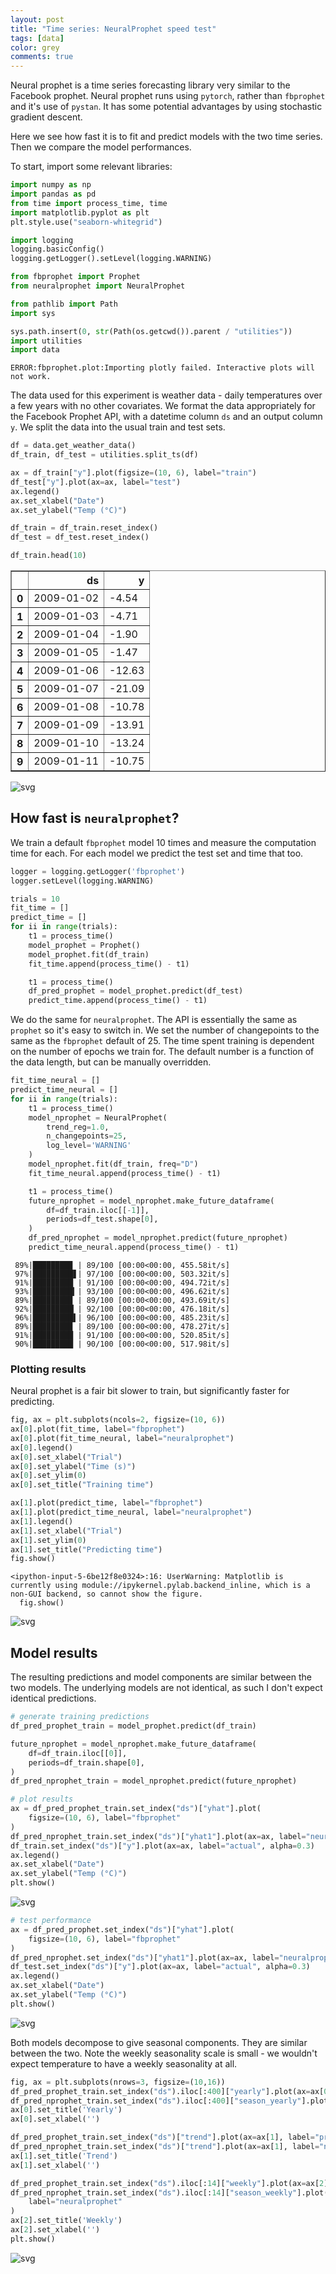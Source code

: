 ```yaml
---
layout: post
title: "Time series: NeuralProphet speed test"
tags: [data]
color: grey
comments: true
---
```


Neural prophet is a time series forecasting library very similar to the Facebook prophet.
Neural prophet runs using `pytorch`, rather than `fbprophet` and it's use of `pystan`.
It has some potential advantages by using stochastic gradient descent.

Here we see how fast it is to fit and predict models with the two time series.
Then we compare the model performances.

To start, import some relevant libraries:


```python
import numpy as np
import pandas as pd
from time import process_time, time
import matplotlib.pyplot as plt
plt.style.use("seaborn-whitegrid")

import logging
logging.basicConfig()
logging.getLogger().setLevel(logging.WARNING)

from fbprophet import Prophet
from neuralprophet import NeuralProphet

from pathlib import Path
import sys

sys.path.insert(0, str(Path(os.getcwd()).parent / "utilities"))
import utilities
import data
```

    ERROR:fbprophet.plot:Importing plotly failed. Interactive plots will not work.


The data used for this experiment is weather data - daily temperatures over a few years with no other covariates.
We format the data appropriately for the Facebook Prophet API,
with a datetime column `ds` and an output column `y`.
We split the data into the usual train and test sets.


```python
df = data.get_weather_data()
df_train, df_test = utilities.split_ts(df)

ax = df_train["y"].plot(figsize=(10, 6), label="train")
df_test["y"].plot(ax=ax, label="test")
ax.legend()
ax.set_xlabel("Date")
ax.set_ylabel("Temp (°C)")

df_train = df_train.reset_index()
df_test = df_test.reset_index()

df_train.head(10)
```




<div>
<style scoped>
    .dataframe tbody tr th:only-of-type {
        vertical-align: middle;
    }

    .dataframe tbody tr th {
        vertical-align: top;
    }

    .dataframe thead th {
        text-align: right;
    }
</style>
<table border="1" class="dataframe">
  <thead>
    <tr style="text-align: right;">
      <th></th>
      <th>ds</th>
      <th>y</th>
    </tr>
  </thead>
  <tbody>
    <tr>
      <th>0</th>
      <td>2009-01-02</td>
      <td>-4.54</td>
    </tr>
    <tr>
      <th>1</th>
      <td>2009-01-03</td>
      <td>-4.71</td>
    </tr>
    <tr>
      <th>2</th>
      <td>2009-01-04</td>
      <td>-1.90</td>
    </tr>
    <tr>
      <th>3</th>
      <td>2009-01-05</td>
      <td>-1.47</td>
    </tr>
    <tr>
      <th>4</th>
      <td>2009-01-06</td>
      <td>-12.63</td>
    </tr>
    <tr>
      <th>5</th>
      <td>2009-01-07</td>
      <td>-21.09</td>
    </tr>
    <tr>
      <th>6</th>
      <td>2009-01-08</td>
      <td>-10.78</td>
    </tr>
    <tr>
      <th>7</th>
      <td>2009-01-09</td>
      <td>-13.91</td>
    </tr>
    <tr>
      <th>8</th>
      <td>2009-01-10</td>
      <td>-13.24</td>
    </tr>
    <tr>
      <th>9</th>
      <td>2009-01-11</td>
      <td>-10.75</td>
    </tr>
  </tbody>
</table>
</div>




    
![svg](https://raw.githubusercontent.com/stanton119/data-analysis/master/TimeSeries/neural_prophet/neural_prophet_speed_test_files/neural_prophet_speed_test_3_1.svg)
    


## How fast is `neuralprophet`?
We train a default `fbprophet` model 10 times and measure the computation time for each.
For each model we predict the test set and time that too.


```python
logger = logging.getLogger('fbprophet')
logger.setLevel(logging.WARNING)

trials = 10
fit_time = []
predict_time = []
for ii in range(trials):
    t1 = process_time()
    model_prophet = Prophet()
    model_prophet.fit(df_train)
    fit_time.append(process_time() - t1)

    t1 = process_time()
    df_pred_prophet = model_prophet.predict(df_test)
    predict_time.append(process_time() - t1)
```

We do the same for `neuralprophet`.
The API is essentially the same as `prophet` so it's easy to switch in.
We set the number of changepoints to the same as the `fbprophet` default of 25.
The time spent training is dependent on the number of epochs we train for.
The default number is a function of the data length, but can be manually overridden.


```python
fit_time_neural = []
predict_time_neural = []
for ii in range(trials):
    t1 = process_time()
    model_nprophet = NeuralProphet(
        trend_reg=1.0,
        n_changepoints=25,
        log_level='WARNING'
    )
    model_nprophet.fit(df_train, freq="D")
    fit_time_neural.append(process_time() - t1)

    t1 = process_time()
    future_nprophet = model_nprophet.make_future_dataframe(
        df=df_train.iloc[[-1]],
        periods=df_test.shape[0],
    )
    df_pred_nprophet = model_nprophet.predict(future_nprophet)
    predict_time_neural.append(process_time() - t1)
```

     89%|████████▉ | 89/100 [00:00<00:00, 455.58it/s]
     97%|█████████▋| 97/100 [00:00<00:00, 503.32it/s]
     91%|█████████ | 91/100 [00:00<00:00, 494.72it/s]
     93%|█████████▎| 93/100 [00:00<00:00, 496.62it/s]
     89%|████████▉ | 89/100 [00:00<00:00, 493.69it/s]
     92%|█████████▏| 92/100 [00:00<00:00, 476.18it/s]
     96%|█████████▌| 96/100 [00:00<00:00, 485.23it/s]
     89%|████████▉ | 89/100 [00:00<00:00, 478.27it/s]
     91%|█████████ | 91/100 [00:00<00:00, 520.85it/s]
     90%|█████████ | 90/100 [00:00<00:00, 517.98it/s]


### Plotting results
Neural prophet is a fair bit slower to train, but significantly faster for predicting.


```python
fig, ax = plt.subplots(ncols=2, figsize=(10, 6))
ax[0].plot(fit_time, label="fbprophet")
ax[0].plot(fit_time_neural, label="neuralprophet")
ax[0].legend()
ax[0].set_xlabel("Trial")
ax[0].set_ylabel("Time (s)")
ax[0].set_ylim(0)
ax[0].set_title("Training time")

ax[1].plot(predict_time, label="fbprophet")
ax[1].plot(predict_time_neural, label="neuralprophet")
ax[1].legend()
ax[1].set_xlabel("Trial")
ax[1].set_ylim(0)
ax[1].set_title("Predicting time")
fig.show()
```

    <ipython-input-5-6be12f8e0324>:16: UserWarning: Matplotlib is currently using module://ipykernel.pylab.backend_inline, which is a non-GUI backend, so cannot show the figure.
      fig.show()



    
![svg](https://raw.githubusercontent.com/stanton119/data-analysis/master/TimeSeries/neural_prophet/neural_prophet_speed_test_files/neural_prophet_speed_test_9_1.svg)
    


## Model results
The resulting predictions and model components are similar between the two models.
The underlying models are not identical, as such I don't expect identical predictions.


```python
# generate training predictions
df_pred_prophet_train = model_prophet.predict(df_train)

future_nprophet = model_nprophet.make_future_dataframe(
    df=df_train.iloc[[0]],
    periods=df_train.shape[0],
)
df_pred_nprophet_train = model_nprophet.predict(future_nprophet)

# plot results
ax = df_pred_prophet_train.set_index("ds")["yhat"].plot(
    figsize=(10, 6), label="fbprophet"
)
df_pred_nprophet_train.set_index("ds")["yhat1"].plot(ax=ax, label="neuralprophet")
df_train.set_index("ds")["y"].plot(ax=ax, label="actual", alpha=0.3)
ax.legend()
ax.set_xlabel("Date")
ax.set_ylabel("Temp (°C)")
plt.show()
```


    
![svg](https://raw.githubusercontent.com/stanton119/data-analysis/master/TimeSeries/neural_prophet/neural_prophet_speed_test_files/neural_prophet_speed_test_11_0.svg)
    



```python
# test performance
ax = df_pred_prophet.set_index("ds")["yhat"].plot(
    figsize=(10, 6), label="fbprophet"
)
df_pred_nprophet.set_index("ds")["yhat1"].plot(ax=ax, label="neuralprophet")
df_test.set_index("ds")["y"].plot(ax=ax, label="actual", alpha=0.3)
ax.legend()
ax.set_xlabel("Date")
ax.set_ylabel("Temp (°C)")
plt.show()
```


    
![svg](https://raw.githubusercontent.com/stanton119/data-analysis/master/TimeSeries/neural_prophet/neural_prophet_speed_test_files/neural_prophet_speed_test_12_0.svg)
  


Both models decompose to give seasonal components. They are similar between the two.
Note the weekly seasonality scale is small - we wouldn't expect temperature to have a weekly seasonality at all.


```python
fig, ax = plt.subplots(nrows=3, figsize=(10,16))
df_pred_prophet_train.set_index("ds").iloc[:400]["yearly"].plot(ax=ax[0], label="prophet")
df_pred_nprophet_train.set_index("ds").iloc[:400]["season_yearly"].plot(ax=ax[0], label="neuralprophet")
ax[0].set_title('Yearly')
ax[0].set_xlabel('')

df_pred_prophet_train.set_index("ds")["trend"].plot(ax=ax[1], label="prophet")
df_pred_nprophet_train.set_index("ds")["trend"].plot(ax=ax[1], label="neuralprophet")
ax[1].set_title('Trend')
ax[1].set_xlabel('')

df_pred_prophet_train.set_index("ds").iloc[:14]["weekly"].plot(ax=ax[2], label="prophet")
df_pred_nprophet_train.set_index("ds").iloc[:14]["season_weekly"].plot(ax=ax[2], 
    label="neuralprophet"
)
ax[2].set_title('Weekly')
ax[2].set_xlabel('')
plt.show()
```


    
![svg](https://raw.githubusercontent.com/stanton119/data-analysis/master/TimeSeries/neural_prophet/neural_prophet_speed_test_files/neural_prophet_speed_test_14_0.svg)
